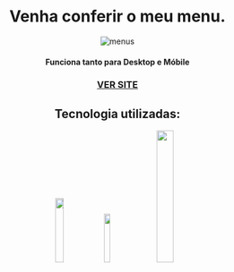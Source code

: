
<div align="center";>

<h1>Venha conferir o meu menu.</h1>

![menus](https://github.com/Michaeleduardoo/Menu-Animado/assets/106412874/554cec4e-19a6-427a-9fde-aba910b8e2a3)

<h4>Funciona tanto para Desktop e Móbile</h4>

<h3><a target=_blank href="https://animamenu.netlify.app/"> VER SITE </a></h3>

<h2> Tecnologia utilizadas: </h6>

<img src="https://img.shields.io/badge/HTML5-E34F26?style=for-the-badge&logo=html5&logoColor=white" width=17.2% fill=#000> 
<img src="https://img.shields.io/badge/CSS3-1572B6?style=for-the-badge&logo=css3&logoColor=white" width=15%>
<img src="https://img.shields.io/badge/JavaScript-F7DF1E?style=for-the-badge&logo=javascript&logoColor=black" width=24.6%>

<br>




</div


